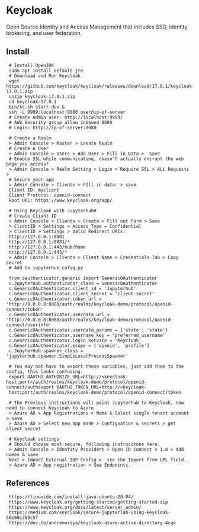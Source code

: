 Keycloak
=====

Open Source Identity and Access Management that includes SSO, identity brokering, and user federation. 


Install
-------

     # Install OpenJDK  
     sudo apt install default-jre  
     # Download and Run Keycloak 
     wget https://github.com/keycloak/keycloak/releases/download/17.0.1/keycloak-17.0.1.zip 
     unzip keycloak-17.0.1.zip 
     cd keycloak-17.0.1 
     bin/kc.sh start-dev &  
     ssh -L 9999:localhost:8080 user@ip-of-server 
     # Create Admin user- http://localhost:9999/ 
     # AWS Security group allow inbound 8080  
     # Login: http://ip-of-server:8080 

     # Create a Realm 
     > Admin Console > Master > Create Realm 
     # Create A User 
     > Admin Console > Users > Add User > Fill in Data >  Save 
     # Enable SSL while communicating, doesn't actually encrypt the web page you access? 
     > Admin Console > Realm Setting > Login > Require SSL > ALL Requests >  
     # Secure your app 
     > Admin Console > Clients > FIll in data: > save 
     Client ID: myclient 
     Client Protocol: openid-connect 
     Root URL: https://www.keycloak.org/app/ 

     # Using Keycloak with Jupyterhub# 
     # Create Client ID 
     > Admin Console > Clients > Create > Fill out Form > Save 
     > ClientID > Settings > Access Type = Confidential 
     > ClientID > Settings > Valid Redirect URIs: 
     http://127.0.0.1:8001 
     http://127.0.0.1:8081/* 
     http://127.0.0.1:443/hub/home 
     http://127.0.0.1:443/*  
     > Admin Console > Clients > Client Name > Credentials Tab > Copy secret  
     # Add to jupyterhub_cofig.py 

     from oauthenticator.generic import GenericOAuthenticator 
     c.JupyterHub.authenticator_class = GenericOAuthenticator 
     c.GenericOAuthenticator.client_id = 'Jupyterhub' 
     c.GenericOAuthenticator.client_secret = 'client-secret' 
     c.GenericOAuthenticator.token_url = 'http://0.0.0.0:8080/auth/realms/keycloak-demo/protocol/openid-connect/token' 
     c.GenericOAuthenticator.userdata_url = 'http://0.0.0.0:8080/auth/realms/keycloak-demo/protocol/openid-connect/userinfo' 
     c.GenericOAuthenticator.userdata_params = {'state': 'state'} 
     c.GenericOAuthenticator.username_key = 'preferred_username' 
     c.GenericOAuthenticator.login_service = 'Keycloak' 
     c.GenericOAuthenticator.scope = ['openid', 'profile'] 
     c.JupyterHub.spawner_class = 'jupyterhub.spawner.SimpleLocalProcessSpawner' 

     # You may not have to export these variables, just add them to the config, this looks confusing.  
     export OAUTH2_AUTHORIZE_URL=http://<keycloak-host:port>/auth/realms/keycloak-demo/protocol/openid-connect/authexport OAUTH2_TOKEN_URL=http://<keycloak-  
     host:port/auth/realms/keycloak-demo/protocol/openid-connect/token 
 
     # The Previous instructions will point Jupyterhub to Keycloak, now need to connect Keycloak to Azure  
     > Azure AD > App Registrations > Name & Select single tenant account > save 
     > Azure AD > Select new app made > Configuation & secrets > get client secret  

     # Keycloak settings 
     # Should choose most secure, following instrucitons here.  
     > Admin Console > Identity Providers > Open ID Connect v 1.0 > Add names & save 
     Next > Import External IDP Config >  see the Import from URL field. 
     > Azure AD > App registration > See Endpoints. 
     

References
-----------

     https://linoxide.com/install-java-ubuntu-20-04/ 
     https://www.keycloak.org/getting-started/getting-started-zip 
     https://www.keycloak.org/docs/latest/server_admin/ 
     https://medium.com/keycloak/secure-jupyterlab-using-keycloak-56e60c369c5f 
     https://dev.to/andremoriya/keycloak-azure-active-directory-4cg4 
